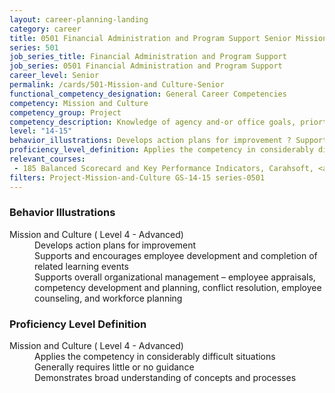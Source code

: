 ```yaml
---
layout: career-planning-landing
category: career
title: 0501 Financial Administration and Program Support Senior Mission and Culture
series: 501
job_series_title: Financial Administration and Program Support
job_series: 0501 Financial Administration and Program Support
career_level: Senior
permalink: /cards/501-Mission-and Culture-Senior
functional_competency_designation: General Career Competencies
competency: Mission and Culture
competency_group: Project
competency_description: Knowledge of agency and-or office goals, priorties, purpose, and its underlying values; ability to contribute to agency and-or office success, improvements, and workforce development 
level: "14-15"
behavior_illustrations: Develops action plans for improvement ? Supports and encourages employee development and completion of related learning events ? Supports overall organizational management – employee appraisals, competency development and planning, conflict resolution, employee counseling, and workforce planning
proficiency_level_definition: Applies the competency in considerably difficult situations ? Generally requires little or no guidance ? Demonstrates broad understanding of concepts and processes
relevant_courses: 
 - 185 Balanced Scorecard and Key Performance Indicators, Carahsoft, <a href="https://www.linkedin.com/learning/balanced-scorecard-and-key-performance-indicators">https://www.linkedin.com/learning/balanced-scorecard-and-key-performance-indicators</a>
filters: Project-Mission-and-Culture GS-14-15 series-0501
---
```


<div class="desktop:grid-col-6 margin-y-205">
  <div class="border-top-05 bg-white padding-2 shadow-5 height-full members-hover border-1px border-gray-30 border-top-orange radius-lg">
    <h3>Behavior Illustrations</h3>
    <dl class="text-base"><dt>Mission and Culture ( Level 4 - Advanced)</dt><dd>Develops action plans for improvement </dd><dd> Supports and encourages employee development and completion of related learning events </dd><dd> Supports overall organizational management – employee appraisals, competency development and planning, conflict resolution, employee counseling, and workforce planning</dd></dl>
  </div>
</div>
<div class="desktop:grid-col-6 margin-y-205">
  <div class="border-top-05 bg-white padding-2 shadow-5 height-full members-hover border-1px border-gray-30 border-top-orange radius-lg">
    <h3>Proficiency Level Definition</h3>
    <dl class="text-base"><dt>Mission and Culture ( Level 4 - Advanced)</dt><dd>Applies the competency in considerably difficult situations </dd><dd> Generally requires little or no guidance </dd><dd> Demonstrates broad understanding of concepts and processes</dd></dl>
  </div>
</div>